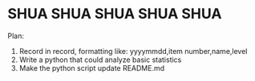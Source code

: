 # SHUA SHUA SHUA SHUA SHUA
Plan:
1. Record in record, formatting like: yyyymmdd,item number,name,level
2. Write a python that could analyze basic statistics
3. Make the python script update README.md

